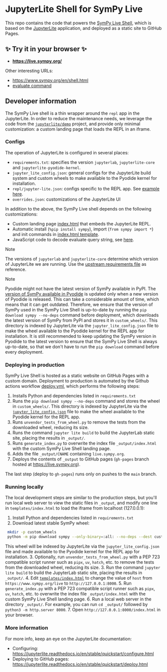 # JupyterLite Shell for SymPy Live 

This repo contains the code that powers the [SymPy Live Shell](https://live.sympy.org/),
which is based on the [JupyterLite](https://jupyterlite.readthedocs.io) application,
and deployed as a static site to GitHub Pages.


## ✨ Try it in your browser ✨

- **https://live.sympy.org/**

Other interesting URLs:
- https://www.sympy.org/en/shell.html
- [evaluate command](https://www.sympy.org/en/shell.html?evaluate=diff(sin(x)%2C%20x)%0A%23--%0A)



## Developer information

The SymPy Live shell is a thin wrapper around the `repl` app in the JupyterLite.
In order to reduce the maintenance needs,
we leverage the code from the [`jupyterlite/demo`](https://github.com/jupyterlite/demo) project,
and provide only minimal customization: a custom landing page that loads the REPL in an iframe.


### Configs

The operation of JupyterLite is configured in several places:
- `requirements.txt`: specifies the version `jupyterlab`, `jupyterlite-core` and `jupyterlite-pyodide-kernel`.
- `jupyter_lite_config.json`: general configs for the JupyterLite build system and custom wheels to make available to the Pyodide kernel for installation.
- `repl/jupyter-lite.json`: configs specific to the REPL app. See [example here](https://github.com/ivanistheone/live/blob/357e60a228b43ac28ef835953d00f4495a429d78/repl/jupyter-lite.json).
- `overrides.json`: customizations of the JupyterLite UI

In addition to the above, the SymPy Live shell depends on the following customizations:
- Custom landing page [index.html](https://github.com/sympy/live/blob/main/templates/index.html) that embeds the JupyterLite REPL.
- Automatic install (`%pip install sympy`), import (`from sympy import *`) and init commands in [index.html template](https://github.com/sympy/live/blob/main/templates/index.html#L6-L11).
- JavaScript code to decode evaluate query string, see [here](https://github.com/sympy/live/blob/main/templates/index.html#L49-L56).

> [!NOTE]
> The versions of `jupyterlab` and `jupyterlite-core` determine which version of JupyterLite we are running.
> Use the [upstream requirements file](https://github.com/jupyterlite/demo/blob/main/requirements.txt) as reference.

> [!NOTE]
> Pyodide might not have the latest version of SymPy available in PyPI. The [version of SymPy available in Pyodide](https://github.com/pyodide/pyodide/tree/main/packages/sympy) is updated only when a new version of Pyodide is released. This can take a considerable amount of time, which means that it can get outdated.
> Therefore, we ensure that the version of SymPy used in the SymPy Live Shell is up-to-date by running the `pip download sympy --no-deps` command before deployment, which downloads the latest version of SymPy from PyPI and stores it in `custom_wheels/`. This directory is indexed by JupyterLite via the `jupyter_lite_config.json` file to make the wheel available to the Pyodide kernel for the REPL app for installation.
> It is still recommended to keep updating the SymPy version in Pyodide to the latest version to ensure that the SymPy Live Shell is always up-to-date, so that we don't have to run the `pip download` command before every deployment.


### Deploying in production

SymPy Live Shell is hosted as a static website on GitHub Pages with a custom domain.
Deployment to production is automated by the Github actions workflow [deploy.yml](https://github.com/sympy/live/blob/main/.github/workflows/deploy.yml),
which performs the following steps:

 1. Installs Python and dependencies listed in `requirements.txt`
 2. Runs the `pip download sympy --no-deps` command and stores the wheel in `custom_wheels/`. This directory is indexed by JupyterLite via the [`jupyter_lite_config.json`](jupyter_lite_config.json) file to make the wheel available to the Pyodide kernel
    for the REPL app.
 3. Runs `unvendor_tests_from_wheel.py` to remove the tests from the downloaded wheel, reducing its size.
 4. Runs the command `jupyter lite build` to build the JupyterLab static site, placing the results in `_output/`.
 5. Runs `generate_index.py` to overwrite the index file `_output/index.html` with the custom SymPy Live Shell landing page.
 6. Adds the file `_output/CNAME` containing `live.sympy.org`.
 7. Deploys the contents of `_output` to GitHub pages (`gh-pages` branch hosted at https://live.sympy.org).

The last step (deploy to `gh-pages`) runs only on pushes to the `main` branch.


### Running locally

The local development steps are similar to the production steps,
but you'll run local web server to view the static files in `_output`,
and modify one line in `templates/index.html` to load the iframe from localhost (127.0.0.1):

 1. Install Python and dependencies listed in `requirements.txt`
 2. Download latest stable SymPy wheel:

   ```bash
    mkdir -p custom_wheels
    python -m pip download sympy --only-binary=:all: --no-deps --dest custom_wheels
   ```

   This wheel will be indexed by JupyterLite via the `jupyter_lite_config.json` file and made available to the Pyodide kernel for the REPL app for installation.
 3. Optionally, run `unvendor_tests_from_wheel.py` with a PEP 723 compatible script runner such as `pipx`, `uv`, `hatch`, etc. to remove the tests from the downloaded wheel, reducing its size.
 3. Run the command `jupyter lite build` to build the JupyterLab static site, placing the results in `_output/`.
 4. Edit [`templates/index.html`](https://github.com/sympy/live/blob/main/templates/index.html#L3)
    to change the value of `host` from `https://www.sympy.org/live` to `http://127.0.0.1:8000`.
 5. Run `generate_index.py` with a PEP 723 compatible script runner such as `pipx`, `uv`, `hatch`, etc. to overwrite the index file `_output/index.html` with the custom SymPy Live Shell landing page.
 6. Run a local web server in the directory `_output/`. For example, you can run `cd _output/` followed by `python3 -m http.server 8000`.
 7. Open `http://127.0.0.1:8000/index.html` in your browser.



### More information

For more info, keep an eye on the JupyterLite documentation:

- Configuring: https://jupyterlite.readthedocs.io/en/stable/quickstart/configure.html
- Deploying to GitHub pages: https://jupyterlite.readthedocs.io/en/stable/quickstart/deploy.html

